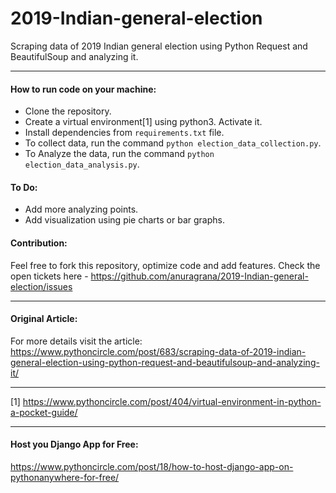 # 2019-Indian-general-election

Scraping data of 2019 Indian general election using Python Request and BeautifulSoup and analyzing it.  


---
#### How to run code on your machine:  
- Clone the repository.
- Create a virtual environment[1] using python3. Activate it.
- Install dependencies from `requirements.txt` file.
- To collect data, run the command `python election_data_collection.py`.
- To Analyze the data, run the command `python election_data_analysis.py`.

#### To Do:
- Add more analyzing points.
- Add visualization using pie charts or bar graphs.

#### Contribution:
Feel free to fork this repository, optimize code and add features. 
Check the open tickets here - https://github.com/anuragrana/2019-Indian-general-election/issues
 
 
-----
#### Original Article:
For more details visit the article:  
https://www.pythoncircle.com/post/683/scraping-data-of-2019-indian-general-election-using-python-request-and-beautifulsoup-and-analyzing-it/


-----
[1] https://www.pythoncircle.com/post/404/virtual-environment-in-python-a-pocket-guide/    

----
#### Host you Django App for Free:  
https://www.pythoncircle.com/post/18/how-to-host-django-app-on-pythonanywhere-for-free/
